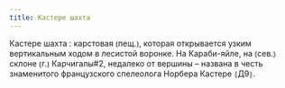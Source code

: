 ```yaml
---
title: Кастере шахта
---
```


Кастере шахта
: карстовая ⦅пещ.⦆, которая открывается узким вертикальным ходом в лесистой воронке. На Караби-яйле, на ⦅сев.⦆ склоне ⦅г.⦆ Карчигалы#2, недалеко от вершины – названа в честь знаменитого французского спелеолога Норбера Кастере ⦃Д9⦄.
